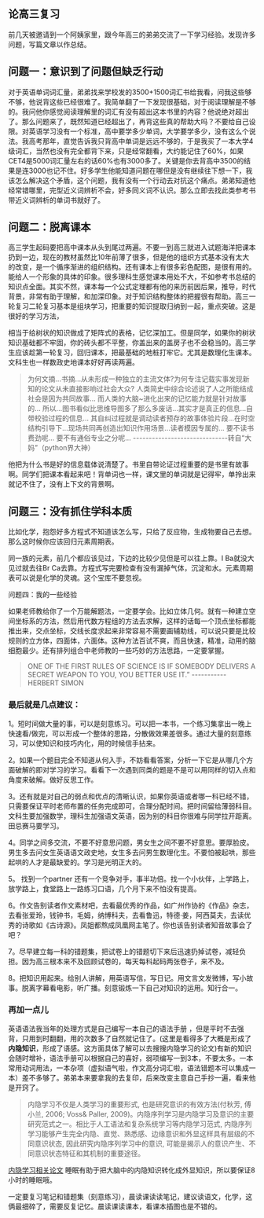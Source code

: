 ## 论高三复习  

前几天被邀请到一个阿姨家里，跟今年高三的弟弟交流了一下学习经验。发现许多问题，写篇文章以作总结。

## 问题一：意识到了问题但缺乏行动

对于英语单词词汇量，弟弟找来学校发的3500+1500词汇书给我看，问我这些够不够，他说背这些已经很难了。我简单翻了一下发现很基础，对于阅读理解是不够的。我问他你感觉阅读理解里的词汇有没有超出这本书里的内容？他说绝对超出了。那么问题来了，既然知道已经超出了，再背这些真的帮助大吗？不要给自己设限。对英语学习没有一个标准，高中要学多少单词，大学要学多少，没有这么个说法。我高考那年，直觉告诉我只背高中单词是远远不够的，于是我买了一本大学4级词汇，当然也没有完全都背下来，只是经常翻看，大约能记住了60%，如果CET4是5000词汇量左右的话60%也有3000多了。关键是你去背高中3500的结果是连3000也记不住。好多学生他能知道问题在哪但是没有继续往下想一下，我该怎么解决这个矛盾，这个问题，我有没有一个行动去对抗这个痛点。弟弟知道他经常错哪里，完型近义词辨析不会，好多同义词不认识。那么立即去找此类参考书带近义词辨析的单词书就好了。

## 问题二：脱离课本

高三学生起码要把高中课本从头到尾过两遍。不要一到高三就进入试题海洋把课本扔到一边，现在的教材虽然比10年前薄了很多，但是他的组织方式基本没有太大的改变，是一个循序渐进的组织结构。还有课本上有很多彩色配图，是很有用的。能给人一个形象的具体的印象。很多理科生感觉课本用处不大，不如参考书总结的知识点全面。其实不然，课本每一个公式定理都有他的来历前因后果，推导，时代背景，非常有助于理解，和加深印象。对于知识结构整体的把握很有帮助。高三一轮复习二轮复习基本是组块学习，把重要的知识提取归纳到一起，重点突破。这是很好的学习方法，

相当于给树状的知识做成了矩阵式的表格，记忆深加工。但是同学，如果你的树状知识基础都不牢固，你的砖头都不平整，你盖出来的盖房子也不会稳当的。高三学生应该趁第一轮复习，回归课本，把最基础的地桩打牢它。尤其是数理化生课本。文科生也一样数政史地课本好好再读两遍。

> 为何文摘…书摘…从未形成一种独立的主流文体?为何专注记载实事发现新知的论文从未直接影响过社会大众?
人类简史中综合论述说了人之所能结成社会是因为共同故事…
而人类的大脑~进化出来的记忆能力就是针对故事的…
所以…图书看似比思维导图多了那么多废话…其实才是真正的信息…自带校验过程的信息…
其自纠过程就是调动读者预存的故事体验片段…在时空结构引导下…现场共同再创造出知识作用场景…读者模因专属的…
要不读书费劲呢…
要不有通俗专业之分呢…
------------------------------转自“大妈”（python界大神）  

他把为什么书是好的信息载体说清楚了。书里自带论证过程重要的是书里有故事啊。同学们把课本看起来吧！背单词也一样，课文里的单词就是记得牢，单拎出来就记不住了，没有上下文的背景啊。

## 问题三：没有抓住学科本质

比如化学，抱怨好多方程式不知道该怎么写，只给了反应物，生成物要自己去想。那么这时候你应该回归元素周期表。

同一族的元素，前几个都应该见过，下边的比较少见但是可以往上靠。I Ba就没大见过就去往Br Ca去靠。方程式写完要检查有没有漏掉气体，沉淀和水。元素周期表可以说是化学的灵魂。这个宝库不要忽视。

问题四：我的一些经验

如果老师教给你了一个万能解题法，一定要学会。比如立体几何。就有一种建立空间坐标系的方法，然后用代数方程组的方法去求解，这样的话每一个顶点坐标都能推出来，交点坐标，交线长度求起来非常容易不需要画辅助线，可以说只要是比较规则的立方体，四面体，六面体。这种方法百试不爽，而且快速，精准，动用的脑细胞最少。还有排列组合中老师教的一些巧妙的方法思路，一定要掌握。

> ONE OF THE FIRST RULES OF SCIENCE IS IF SOMEBODY DELIVERS A SECRET WEAPON TO YOU, YOU BETTER USE IT.”
-----------HERBERT SIMON

### 最后就是几点建议：

1。短时间做大量的事，可以是刻意练习。可以把一本书，一个练习集拿出一晚上快速看/做完，可以形成一个整体的思路，分散做效果差很多。通过大量的刻意练习，可以使知识和技巧内化，用的时候信手拈来。

2。如果一个题目完全不知道从何入手，不妨看看答案，分析一下它是从哪几个方面破解的即对学习的学习。看看下一次遇到同类的题是不是可以用同样的切入点和角度来破解。做好反思工作。

3。还有就是对自己的弱点和优点的清晰认识，如果你英语或者哪一科已经不错，只需要保证平时老师布置的任务完成即可，合理分配时间。把时间留给薄弱科目。文科生要加强数学，理科生加强语文英语，因为别的科目你很难与同学拉开距离。田忌赛马要学习。

4。同学之间多交流，不要不好意思问题，男女生之间不要不好意思。要厚脸皮。男生多去问女生英语语文政史地，女生多去问男生数理化生。不要怕被起哄，那些起哄的人才是最缺爱的。学习是光明正大的。

5。 找到一个partner 还有一个竞争对手，事半功倍。找一个小伙伴，上学路上，放学路上，食堂路上一路练习口语，几个月下来不怕没有提高。

6。作文告别读者作文素材吧，去看最优秀的作品，如广州作协的《作品》杂志，去看张爱玲，钱钟书，毛姆，纳博科夫，去看鲁迅，特德·姜，阿西莫夫，去读优秀的诗歌如《古诗源》。凤姐都熬成凤凰网主笔了。你也该告别读者知音故事会了吧？

7。尽早建立每一科的错题集，把试卷上的错题切下来后迅速扔掉试卷，减轻负担。因为高三根本来不及回顾试卷的，每天每科起码两张卷子，来不及。

8。把知识用起来。给别人讲解，用英语写信，写日记。用文言文发微博，写小故事。脱离字幕看电影，听广播。刻意锻炼一下自己对知识的运用。知行合一。

### 再加一点儿  

英语语法我当年的处理方式是自己编写一本自己的语法手册 ，但是平时不去强背，只用到时翻翻，用的次数多了自然就记住了。(这里是看得多了大概是形成了 **内隐知识**，形成了语感。这方面具体了解可以去搜搜内隐学习的论文)有新的知识会随时增补，语法手册可以根据自己的喜好，弱项编写一到3本，不要太多。一本常用动词用法，一本杂项（虚拟语气啦，作文高分词汇啦，语法错题本可以集成一本）差不多够了。弟弟本来要拿我的去复印，后来改变主意自己手抄一遍，看来他是开窍了。  

>内隐学习不仅是人类学习的重要形式, 也是研究意识的有效方法(付秋芳, 傅小兰, 2006; Voss& Paller, 2009)。内隐序列学习是内隐学习及意识的主要研究范式之一。相比于人工语法和复杂系统学习等内隐学习范式, 内隐序列学习能够产生完全内隐、直觉、熟悉感、边缘意识和外显这样具有层级的不同意识状态, 因此研究内隐序列学习中的意识, 可能是揭示人的意识产生、不同意识状态特征和其机制的重要途径。  

[内隐学习相关论文](http://118.145.16.229:81/Jweb_xlkxjz/CN/abstract/abstract3318.shtml)
睡眠有助于把大脑中的内隐知识转化成外显知识，所以要保证8小时的睡眠哦。  

一定要复习笔记和错题集（刻意练习），晨读课读读笔记，建议读语文，化学，这俩最细碎了，需要反复记忆。晨读课读课本，看课本插图也是不错的。
